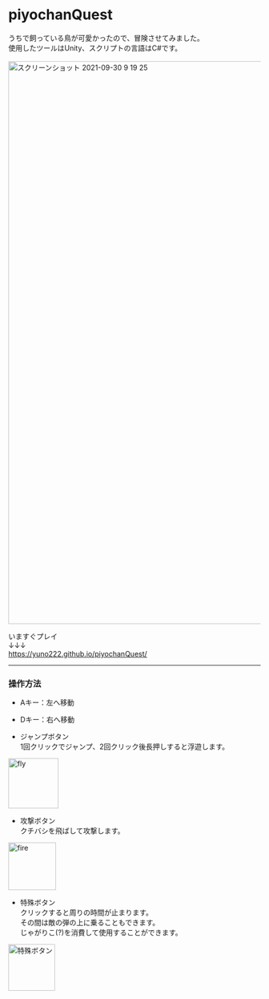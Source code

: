 # piyochanQuest  
うちで飼っている鳥が可愛かったので、冒険させてみました。  
使用したツールはUnity、スクリプトの言語はC#です。  
<br/>
<img width="1123" alt="スクリーンショット 2021-09-30 9 19 25" src="https://user-images.githubusercontent.com/91469826/135366003-410d4ab6-e668-4e61-b17a-3e32d57d7239.png">


いますぐプレイ  
↓↓↓  
https://yuno222.github.io/piyochanQuest/

---

### 操作方法
- Aキー：左へ移動  
- Dキー：右へ移動  

- ジャンプボタン  
1回クリックでジャンプ、2回クリック後長押しすると浮遊します。  
<img width="100" alt="fly" src="https://user-images.githubusercontent.com/91469826/135369312-753a64b0-9634-4c4d-b572-58f34d2d23b0.png">

- 攻撃ボタン  
クチバシを飛ばして攻撃します。  
<img width="95" alt="fire" src="https://user-images.githubusercontent.com/91469826/135369315-090ff28a-a689-4c54-ad39-983a7352f4db.png">

- 特殊ボタン  
クリックすると周りの時間が止まります。  
その間は敵の弾の上に乗ることもできます。  
じゃがりこ(?)を消費して使用することができます。
<img width="93" alt="特殊ボタン" src="https://user-images.githubusercontent.com/91469826/135787186-633dcf4b-4fec-4137-a973-66a036ec6fc5.png">  
<br/>



